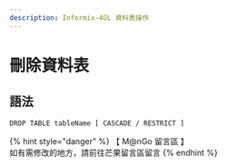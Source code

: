```yaml
---
description: Informix-4GL 資料表操作
---
```


# 刪除資料表

## 語法

```
DROP TABLE tableName [ CASCADE / RESTRICT ]
```

{% hint style="danger" %}
【 M@nGo 留言區 】\
如有需修改的地方，請前往芒果留言區留言
{% endhint %}
